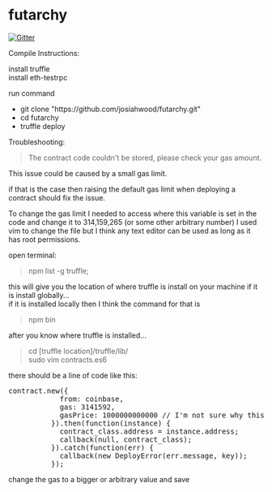 # futarchy

[![Gitter](https://badges.gitter.im/Join%20Chat.svg)](https://gitter.im/josiahwood/futarchy?utm_source=badge&utm_medium=badge&utm_campaign=pr-badge&utm_content=badge)
<div id="compileInstructions">
Compile Instructions:

<p>install truffle <br>
install eth-testrpc

run command
<ul>
  <li>
    git clone "https://github.com/josiahwood/futarchy.git"
  </li>
  <li>
    cd futarchy
  </li>
  <li>
    truffle deploy
  </li>
</ul>
</div>

Troubleshooting:

> The contract code couldn't be stored, please check your gas amount.

  This issue could be caused by a small gas limit.

  if that is the case then raising the default gas limit when deploying a contract should fix the issue.

  To change the gas limit I needed to access where this variable is set in the code and change it to 314,159,265 (or some other arbitrary number)
  I used vim to change the file but I think any text editor can be used as long as it has root permissions.


open terminal:
> npm list -g truffle;

this will give you the location of where truffle is install on your machine if it is install globally...<br>
if it is installed locally then I think the command for that is<br>
>npm bin

after you know where truffle is installed... <br>

>cd [truffle location]/truffle/lib/ <br>
>sudo vim contracts.es6 <br>

there should be a line of code like this: <br>
<pre>
contract.new({
            from: coinbase,
            gas: 3141592,
            gasPrice: 1000000000000 // I'm not sure why this is so high. geth made me do it.
          }).then(function(instance) {
            contract_class.address = instance.address;
            callback(null, contract_class);
          }).catch(function(err) {
            callback(new DeployError(err.message, key));
          });
</pre>
change the gas to a bigger or arbitrary value and save
